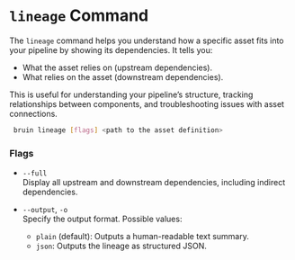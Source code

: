 # `lineage` Command

The `lineage` command helps you understand how a specific asset fits into your pipeline by showing its dependencies. It tells you:

- What the asset relies on (upstream dependencies).
- What relies on the asset (downstream dependencies).

This is useful for understanding your pipeline’s structure, tracking relationships between components, and troubleshooting issues with asset connections.

```bash
 bruin lineage [flags] <path to the asset definition>
```

### Flags

- `--full`  
  Display all upstream and downstream dependencies, including indirect dependencies.

- `--output`, `-o`  
  Specify the output format. Possible values:
    - `plain` (default): Outputs a human-readable text summary.
    - `json`: Outputs the lineage as structured JSON.



